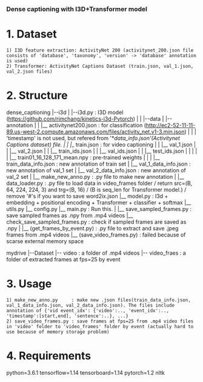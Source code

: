 ### Dense captioning with I3D+Transformer model

# 1. Dataset
    1) I3D feature extraction: ActivityNet 200 (activitynet_200.json file consists of 'database', 'taxonomy', 'version' -> 'database' annotation is used)
    2) Transformer: ActivityNet Captions Dataset (train.json, val_1.json, val_2.json files)


# 2. Structure

 dense_captioning
    |--i3d
    |   |--i3d.py		: I3D model (https://github.com/rimchang/kinetics-i3d-Pytorch)
    |   |
    |--data
    |   |--annotation
    |   |	|__ activitynet200.json		: for classification (http://ec2-52-11-11-89.us-west-2.compute.amazonaws.com/files/activity_net.v1-3.min.json)
    |   |	|				  'timestamp' is not used, but refered from '*_data_info.json'(Activitynet Captions dataset) file.
    |   |	|__ train.json			: for video captioning
    |   |	|__ val_1.json
    |   |	|__ val_2.json
    |   |	|__ train_ids.json
    |   |	|__ val_ids.json
    |   |	|__ test_ids.json
    |   |
    |   |
    |   |__ train01_16_128_171_mean.npy		: pre-trained weights
    |   |
    |   |__ train_data_info.json		: new annotation of train set
    |   |__ val_1_data_info.json		: new annotation of val_1 set
    |   |__ val_2_data_info.json		: new annotation of val_2 set 
    |
    |__ make_new_anno.py			: .py file to make new annotation
    |
    |__ data_loader.py				: .py file to load data in video_frames folder / return src=(B, 64, 224, 224, 3) and trg=(B, 16) / (B is seq_len for Transformer model.) / remove '#'s if you want to save word2ix.json
    |__ model.py				: I3d + embedding + positional encoding + Transformer + classifier + softmax
    |__ utils.py
    |__ config.py
    |__ main.py					: Run this.
    |
    |__ save_sampled_frames.py			: save sampled frames as .npy from .mp4 videos
    |__ check_save_sampled_frames.py		: check if sampled frames are saved as .npy
    |
    |__ (get_frames_by_event.py)		: .py file to extract and save .jpeg frames from .mp4 videos
    |__ (save_video_frames.py)			: failed because of scarse external memory space
    
 mydrive
    |--Dataset
    	|-- video		: a folder of .mp4 videos
    	|-- video_fraes		: a folder of extracted frames at fps=25 by event

# 3. Usage
    1) make_new_anno.py		: make new .json files(train_data_info.json, val_1_data_info.json, val_2_data_info.json). The files include annotation of {'vid event_idx': {'video':.., 'event_idx':.., 'timestamp':[start,end], 'sentence':..}, ...}
    2) save_video_frames.py	: save frames at fps=25 from .mp4 video files in 'video' folder to 'video_frames' folder by event (actually hard to use because of memory storage problem)


# 4. Requirements
python=3.6.1
tensorflow=1.14
tensorboard=1.14
pytorch=1.2
nltk


